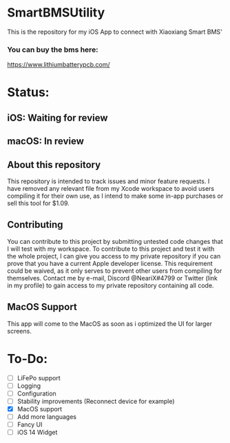 # SmartBMSUtility
This is the repository for my iOS App to connect with Xiaoxiang Smart BMS' 
### You can buy the bms here:
https://www.lithiumbatterypcb.com/



# Status:
## iOS: Waiting for review
## macOS: In review

## About this repository
This repository is intended to track issues and minor feature requests. I have removed any relevant file from my Xcode workspace to avoid users compiling it for their own use, as I intend to make some in-app purchases or sell this tool for $1.09.

## Contributing
You can contribute to this project by submitting untested code changes that I will test with my workspace.
To contribute to this project and test it with the whole project, I can give you access to my private repository if you can prove that you have a current Apple developer license. This requirement could be waived, as it only serves to prevent other users from compiling for themselves.
Contact me by e-mail, Discord @NeariX#4799 or Twitter (link in my profile) to gain access to my private repository containing all code.

## MacOS Support
This app will come to the MacOS as soon as i optimized the UI for larger screens.


# To-Do:
- [ ] LiFePo support
- [ ] Logging
- [ ] Configuration
- [ ] Stability improvements (Reconnect device for example)
- [x] MacOS support
- [ ] Add more languages
- [ ] Fancy UI
- [ ] iOS 14 Widget
